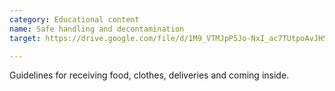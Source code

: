 ```yaml
---
category: Educational content
name: Safe handling and decontamination
target: https://drive.google.com/file/d/1M9_VTMJpP5Jo-NxI_ac7TUtpoAvJHSVs/view

---
```


Guidelines for receiving food, clothes, deliveries and coming inside.
